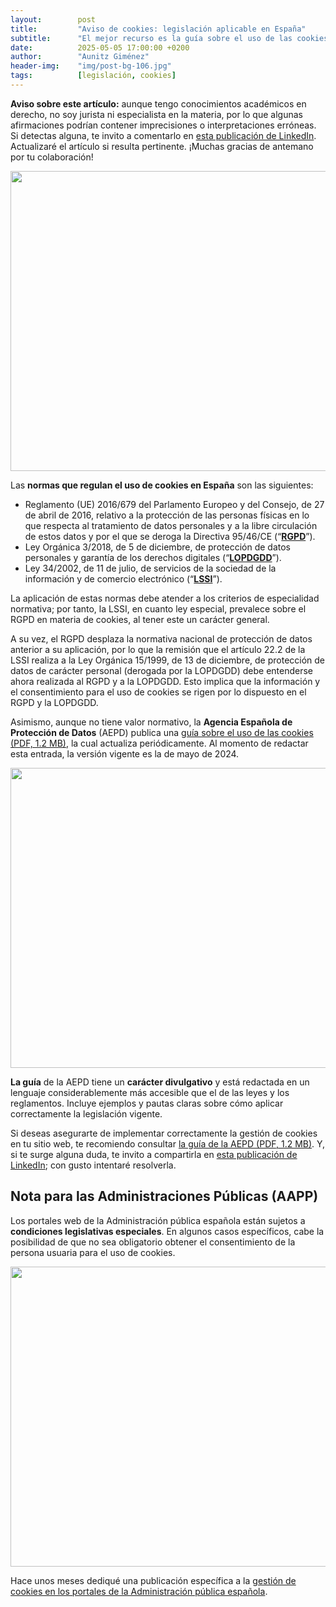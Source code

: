 ```yaml
---
layout:        post
title:         "Aviso de cookies: legislación aplicable en España"
subtitle:      "El mejor recurso es la guía sobre el uso de las cookies de la AEPD"
date:          2025-05-05 17:00:00 +0200
author:        "Aunitz Giménez"
header-img:    "img/post-bg-106.jpg"
tags:          [legislación, cookies]
---
```


<p><strong>Aviso sobre este artículo:</strong> aunque tengo conocimientos académicos en derecho, no soy jurista ni especialista en la materia, por lo que algunas afirmaciones podrían contener imprecisiones o interpretaciones erróneas. Si detectas alguna, te invito a comentarlo en <a href="https://www.linkedin.com/posts/aunitz_aviso-de-cookies-legislaci%C3%B3n-aplicable-en-activity-7325248118197760000-K2pq" target="_blank" rel="noopener noreferrer">esta publicación de LinkedIn</a>. Actualizaré el artículo si resulta pertinente. ¡Muchas gracias de antemano por tu colaboración!</p>

<p><img src="{{ site.baseurl }}/img/aviso-de-cookies-legislacion-espanola-01.jpg" loading="lazy" alt="" width="720" height="480"></p>

<p>Las <strong>normas que regulan el uso de cookies en España</strong> son las siguientes:</p>

<ul>
	<li>Reglamento (UE) 2016/679 del Parlamento Europeo y del Consejo, de 27 de abril de 2016, relativo a la protección de las personas físicas en lo que respecta al tratamiento de datos personales y a la libre circulación de estos datos y por el que se deroga la Directiva 95/46/CE (“<a href="https://eur-lex.europa.eu/legal-content/ES/TXT/?uri=celex%3A32016R0679" target="_blank" rel="noopener noreferrer"><strong>RGPD</strong></a>”).</li>
	<li>Ley Orgánica 3/2018, de 5 de diciembre, de protección de datos personales y garantía de los derechos digitales (“<a href="https://www.boe.es/eli/es/lo/2018/12/05/3/con" target="_blank" rel="noopener noreferrer"><strong>LOPDGDD</strong></a>”).</li>
	<li>Ley 34/2002, de 11 de julio, de servicios de la sociedad de la información y de comercio electrónico (“<a href="https://www.boe.es/eli/es/l/2002/07/11/34/con" target="_blank" rel="noopener noreferrer"><strong>LSSI</strong></a>”).</li>
</ul>

<p>La aplicación de estas normas debe atender a los criterios de especialidad normativa; por tanto, la LSSI, en cuanto ley especial, prevalece sobre el RGPD en materia de cookies, al tener este un carácter general.</p>

<p>A su vez, el RGPD desplaza la normativa nacional de protección de datos anterior a su aplicación, por lo que la remisión que el artículo 22.2 de la LSSI realiza a la Ley Orgánica 15/1999, de 13 de diciembre, de protección de datos de carácter personal (derogada por la LOPDGDD) debe entenderse ahora realizada al RGPD y a la LOPDGDD. Esto implica que la información y el consentimiento para el uso de cookies se rigen por lo dispuesto en el RGPD y la LOPDGDD.</p>

<p>Asimismo, aunque no tiene valor normativo, la <strong>Agencia Española de Protección de Datos</strong> (AEPD) publica una <a href="https://www.aepd.es/guias/guia-cookies.pdf" target="_blank" rel="noopener noreferrer">guía sobre el uso de las cookies (PDF, 1.2 MB)</a>, la cual actualiza periódicamente. Al momento de redactar esta entrada, la versión vigente es la de mayo de 2024.</p>

<p><img src="{{ site.baseurl }}/img/aviso-de-cookies-legislacion-espanola-02.jpg" loading="lazy" alt="" width="720" height="480"></p>

<p><strong>La guía</strong> de la AEPD tiene un <strong>carácter divulgativo</strong> y está redactada en un lenguaje considerablemente más accesible que el de las leyes y los reglamentos. Incluye ejemplos y pautas claras sobre cómo aplicar correctamente la legislación vigente.</p>

<p>Si deseas asegurarte de implementar correctamente la gestión de cookies en tu sitio web, te recomiendo consultar <a href="https://www.aepd.es/guias/guia-cookies.pdf" target="_blank" rel="noopener noreferrer">la guía de la AEPD (PDF, 1.2 MB)</a>. Y, si te surge alguna duda, te invito a compartirla en <a href="https://www.linkedin.com/posts/aunitz_aviso-de-cookies-legislaci%C3%B3n-aplicable-en-activity-7325248118197760000-K2pq" target="_blank" rel="noopener noreferrer">esta publicación de LinkedIn</a>; con gusto intentaré resolverla.</p>

<h2>Nota para las Administraciones Públicas (AAPP)</h2>

<p>Los portales web de la Administración pública española están sujetos a <strong>condiciones legislativas especiales</strong>. En algunos casos específicos, cabe la posibilidad de que no sea obligatorio obtener el consentimiento de la persona usuaria para el uso de cookies.</p>

<p><img src="{{ site.baseurl }}/img/aviso-de-cookies-legislacion-espanola-03.jpg" loading="lazy" alt="" width="720" height="480"></p>

<p>Hace unos meses dediqué una publicación específica a la <a href="{{ site.baseurl }}{% post_url 2025-02-21-aviso-cookies-portales-administracion-publica %}">gestión de cookies en los portales de la Administración pública española</a>.</p>